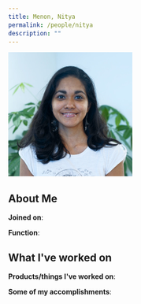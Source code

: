 ```yaml
---
title: Menon, Nitya
permalink: /people/nitya
description: ""
---
```


<img src="/images/headshots/nitya.jpg" title="Menon, Nitya" alt="Menon, Nitya" style="width:50%;margin-left:0">

## About Me

**Joined on**: 

**Function**: 

## What I've worked on

**Products/things I've worked on**:


**Some of my accomplishments**:

